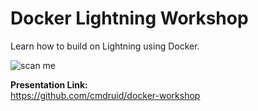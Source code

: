 # Docker Lightning Workshop

Learn how to build on Lightning using Docker.

![scan me](https://files.catbox.moe/w24gfm.png)

**Presentation Link:**  
https://github.com/cmdruid/docker-workshop

